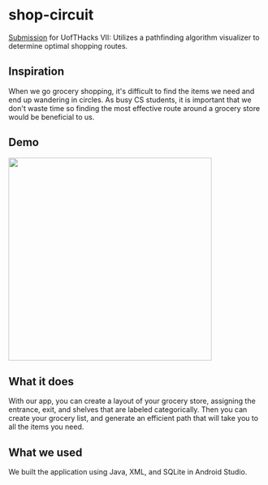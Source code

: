 # shop-circuit
[Submission](https://devpost.com/software/shop-circuit) for UofTHacks VII: Utilizes a pathfinding algorithm visualizer to determine optimal shopping routes. 

## Inspiration
When we go grocery shopping, it's difficult to find the items we need and end up wandering in circles. As busy CS students, it is important that we don't waste time so finding the most effective route around a grocery store would be beneficial to us.

## Demo
<img src="shop-circuit-demo.gif" height="400" width="auto" />

## What it does
With our app, you can create a layout of your grocery store, assigning the entrance, exit, and shelves that are labeled categorically. Then you can create your grocery list, and generate an efficient path that will take you to all the items you need.

## What we used
We built the application using Java, XML, and SQLite in Android Studio.

